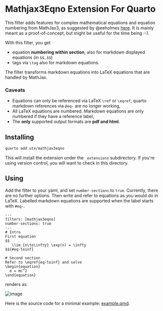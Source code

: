 # Mathjax3Eqno Extension For Quarto

This filter adds features for complex mathematical equations and equation numbering from MathJax3, as suggested by @eeholmes [here](https://github.com/quarto-dev/quarto-cli/issues/4136).
It is mainly meant as a proof-of-concept, but might be useful for the time being :-).

With this filter, you get

- equation **numbering within section**, also for markdown displayed equations (in `$$`..`$$`)
- tags via `\tag` also for markdown equations.

The filter transforms markdown equations into LaTeX equations that are handled by MathJax.

### Caveats

- Equations can only be referenced via LaTeX `\ref` or `\eqref`; quarto markdown references via `@eq-` are no longer working,
- All LaTeX equations are numbered. Markdown equations are only numbered if they have a reference label,
- The **only** supported output formats are **pdf and html**.

## Installing

```bash
quarto add ute/mathjax3eqno
```

This will install the extension under the `_extensions` subdirectory.
If you're using version control, you will want to check in this directory.

## Using

Add the filter to your yaml, and set `number-sections` to `true`. Currently, there are no further options. 
Then write and refer to equations as you would do in LaTeX. Labelled markdown equations are supported when the label starts with `#eq-`.

```text
---
filters: [mathjax3eqno]
number-sections: true
---
# Intro
First equation
$$
   \lim_{n\to\infty} \exp(n) = \infty
$${#eq-toinf}

# Second section
Refer to \eqref{eq-toinf} and solve
\begin{equation}
  e = mc^2
\end{equation}

```

renders as

![image](https://github.com/ute/mathjax3/assets/5145859/1cdccc8d-62ab-4c2b-a9fb-0d6f07c5c683)

Here is the source code for a minimal example: [example.qmd](example.qmd).

